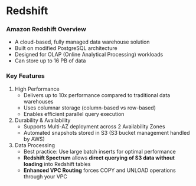 # Redshift

### Amazon Redshift Overview

* A cloud-based, fully managed data warehouse solution
* Built on modified PostgreSQL architecture
* Designed for OLAP (Online Analytical Processing) workloads
* Can store up to 16 PB of data

### Key Features

1. High Performance
   * Delivers up to 10x performance compared to traditional data warehouses
   * Uses columnar storage (column-based vs row-based)
   * Enables efficient parallel query execution
2. Durability & Availability
   * Supports Multi-AZ deployment across 2 Availability Zones
   * Automated snapshots stored in S3 (S3 bucket management handled by AWS)
3. Data Processing
   * Best practice: Use large batch inserts for optimal performance
   * **Redshift Spectrum** allows **direct querying of S3 data without loading** into Redshift tables
   * **Enhanced VPC Routing** forces COPY and UNLOAD operations through your VPC

